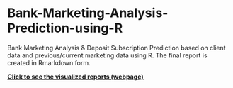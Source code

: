 # Bank-Marketing-Analysis-Prediction-using-R
Bank Marketing Analysis &amp; Deposit Subscription Prediction based on client data and previous/current marketing data using R.
The final report is created in Rmarkdown form. 

**[Click to see the visualized reports (webpage)](https://jiyoungkimcr.github.io/)**
